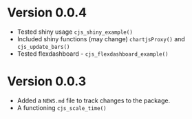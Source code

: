 # Version 0.0.4

* Tested shiny usage  `cjs_shiny_example()`
* Included shiny functions (may change) `chartjsProxy()` and `cjs_update_bars()`
* Tested flexdashboard - `cjs_flexdashboard_example()`

# Version 0.0.3

* Added a `NEWS.md` file to track changes to the package.
* A functioning `cjs_scale_time()`

